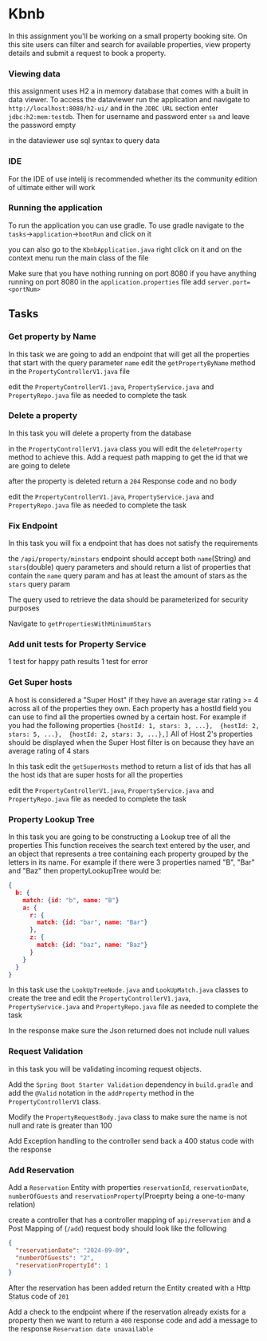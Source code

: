# Kbnb 

In this assignment you'll be working on a small property booking site. On this site users can filter and search for available properties, view property details and submit a request to book a property.

### Viewing data 

this assignment uses H2 a in memory database that comes with a built in data viewer. To access the dataviewer run the application and navigate to `http://localhost:8080/h2-ui/` and in the `JDBC URL` section enter `jdbc:h2:mem:testdb`. Then for username and password enter `sa` and leave the password empty

in the dataviewer use sql syntax to query data

### IDE 

For the IDE of use intelij is recommended whether its the community edition of ultimate either will work

### Running the application 

To run the application you can use gradle. To use gradle navigate to the `tasks`->`application`->`bootRun` and click on it

you can also go to the `KbnbApplication.java` right click on it and on the context menu run the main class of the file

Make sure that you have nothing running on port 8080 if you have anything running on port 8080 in the `application.properties` file add `server.port=<portNum>` 

## Tasks


### Get property by Name
In this task we are going to add an endpoint that will get all the properties that start with the query parameter `name` edit the `getPropertyByName` method in the `PropertyControllerV1.java` file

edit the `PropertyControllerV1.java`, `PropertyService.java` and `PropertyRepo.java` file as needed to complete the task


### Delete a property
In this task you will delete a property from the database

in the `PropertyControllerV1.java` class you will edit the `deleteProperty` method to achieve this. Add a request path mapping to get the id that we are going to delete

after the property is deleted return a `204` Response code and no body

edit the `PropertyControllerV1.java`, `PropertyService.java` and `PropertyRepo.java` file as needed to complete the task


### Fix Endpoint
In this task you will fix a endpoint that has does not satisfy the requirements

the `/api/property/minstars` endpoint should accept both `name`(String) and `stars`(double) query parameters and should return a list of properties that contain the `name` query param and has at least the amount of stars as the `stars` query param 

The query used to retrieve the data should be parameterized for security purposes  

Navigate to `getPropertiesWithMinimumStars` 


### Add unit tests for Property Service
1 test for happy path results 
1 test for error


### Get Super hosts

A host is considered a "Super Host" if they have an average star rating >= 4 across all of the properties they own. Each property has a hostId field you can use to find all the properties owned by a certain host. For example if you had the following properties `{hostId: 1, stars: 3, ...},  {hostId: 2, stars: 5, ...},  {hostId: 2, stars: 3, ...},]` All of Host 2's properties should be displayed when the Super Host filter is on because they have an average rating of 4 stars

In this task edit the `getSuperHosts` method to return a list of ids that has all the host ids that are super hosts for all the properties

edit the `PropertyControllerV1.java`, `PropertyService.java` and `PropertyRepo.java` file as needed to complete the task


### Property Lookup Tree

In this task you are going to be constructing a Lookup tree of all the properties
This function receives the search text entered by the user, and an object that represents a tree containing each property grouped by the letters in its name. For example if there were 3 properties named "B", "Bar" and "Baz" then propertyLookupTree would be:
```json
{
  b: {
    match: {id: "b", name: "B"}
    a: {
      r: {
        match: {id: "bar", name: "Bar"}
      },
      z: {
        match: {id: "baz", name: "Baz"}
      }
    }
  }
}
```
In this task use the `LookUpTreeNode.java` and `LookUpMatch.java` classes to create the tree and edit the `PropertyControllerV1.java`, `PropertyService.java` and `PropertyRepo.java` file as needed to complete the task 

In the response make sure the Json returned does not include null values


### Request Validation 

in this task you will be validating incoming request objects. 

Add the `Spring Boot Starter Validation` dependency in `build.gradle` and add the `@Valid` notation in the `addProperty` method in the `PropertyControllerV1` class. 

Modify the `PropertyRequestBody.java` class to make sure the name is not null and rate is greater than 100

Add Exception handling to the controller send back a 400 status code with the response


### Add Reservation

Add a `Reservation` Entity with properties `reservationId`, `reservationDate`, `numberOfGuests` and `reservationProperty`(Proeprty being a one-to-many relation)

create a controller that has a controller mapping of `api/reservation` and a Post Mapping of (`/add`) request body should look like the following
```json
{
  "reservationDate": "2024-09-09",
  "numberOfGuests": "2",
  "reservationPropertyId": 1
}
```
After the reservation has been added return the Entity created with a Http Status code of `201`

Add a check to the endpoint where if the reservation already exists for a property then we want to return a `400` response code and add a message to the response `Reservation date unavailable`


